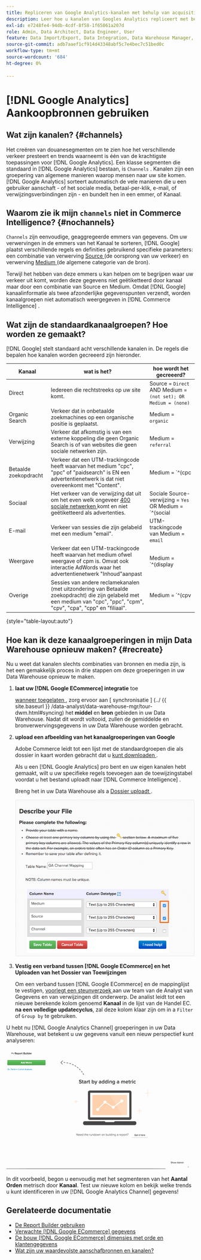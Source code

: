 ```yaml
---
title: Repliceren van Google Analytics-kanalen met behulp van acquisitiebronnen
description: Leer hoe u kanalen van Googles Analytics repliceert met behulp van aankoopbronnen.
exl-id: e7248fe4-94db-4cdf-8f58-1f65061a207d
role: Admin, Data Architect, Data Engineer, User
feature: Data Import/Export, Data Integration, Data Warehouse Manager, Commerce Tables
source-git-commit: adb7aaef1cf914d43348abf5c7e4bec7c51bed0c
workflow-type: tm+mt
source-wordcount: '684'
ht-degree: 0%

---
```


# [!DNL Google Analytics] Aankoopbronnen gebruiken

## Wat zijn kanalen? {#channels}

Het creëren van douanesegmenten om te zien hoe het verschillende verkeer presteert en trends waarneemt is één van de krachtigste toepassingen voor [!DNL Google Analytics]. Een klasse segmenten die standaard in [!DNL Google Analytics] bestaan, is `Channels` . Kanalen zijn een groepering van algemene manieren waarop mensen naar uw site komen.  [!DNL Google Analytics] sorteert automatisch de vele manieren die u een gebruiker aanschaft - of het sociale media, betaal-per-klik, e-mail, of verwijzingsverbindingen zijn - en bundelt hen in een emmer, of Kanaal.

## Waarom zie ik mijn `channels` niet in Commerce Intelligence? {#nochannels}

`Channels` zijn eenvoudige, geaggregeerde emmers van gegevens. Om uw verwervingen in de emmers van het Kanaal te sorteren, [!DNL Google] plaatst verschillende regels en definities gebruikend specifieke parameters: een combinatie van verwerving [ Source ](https://support.google.com/analytics/answer/1033173?hl=en) (de oorsprong van uw verkeer) en verwerving [ Medium ](https://support.google.com/analytics/answer/6099206?hl=en) (de algemene categorie van de bron).

Terwijl het hebben van deze emmers u kan helpen om te begrijpen waar uw verkeer uit komt, worden deze gegevens niet geëtiketteerd door kanaal maar door een combinatie van Source en Medium. Omdat [!DNL Google] kanaalinformatie als twee afzonderlijke gegevenspunten verzendt, worden kanaalgroepen niet automatisch weergegeven in [!DNL Commerce Intelligence] .

## Wat zijn de standaardkanaalgroepen? Hoe worden ze gemaakt?

[!DNL Google] stelt standaard acht verschillende kanalen in. De regels die bepalen hoe kanalen worden gecreeerd zijn hieronder.

| **Kanaal** | **wat is het?** | **hoe wordt het gecreeerd?** |
|---|---|---|
| Direct | Iedereen die rechtstreeks op uw site komt. | Source = `Direct`<br> AND Medium = `(not set); OR Medium = (none)` |
| Organic Search | Verkeer dat in onbetaalde zoekmachines op een organische positie is geplaatst. | Medium = `organic` |
| Verwijzing | Verkeer dat afkomstig is van een externe koppeling die geen Organic Search is of van websites die geen sociale netwerken zijn. | Medium = `referral` |
| Betaalde zoekopdracht | Verkeer dat een UTM-trackingcode heeft waarvan het medium &quot;cpc&quot;, &quot;ppc&quot; of &quot;paidsearch&quot; is EN een advertentienetwerk is dat niet overeenkomt met &quot;Content&quot;. | Medium = `^(cpc|ppc|paidsearch)$`<br> AND Ad Distribution Network ≠ `Content` |
| Sociaal | Het verkeer van de verwijzing dat uit om het even welk ongeveer [ 400 sociale netwerken ](https://www.annielytics.com/blog/analytics/sites-google-analytics-includes-in-social-reports/) komt en niet geëtiketteerd als advertenties. | Sociale Source-verwijzing = `Yes`<br> OR Medium = `^(social|social-network|social-media|sm|social network|social media)$` |
| E-mail | Verkeer van sessies die zijn gelabeld met een medium &quot;email&quot;. | UTM-trackingcode van Medium = `email` |
| Weergave | Verkeer dat een UTM-trackingcode heeft waarvan het medium ofwel weergave of cpm is. Omvat ook interactie AdWords waar het advertentienetwerk &quot;Inhoud&quot;aanpast | Medium = `^(display|cpm|banner)$`<br> OR Ad Distribution Network = `Content`<br> AND Ad Format ≠ `Text` |
| Overige | Sessies van andere reclamekanalen (met uitzondering van Betaalde zoekopdracht) die zijn gelabeld met een medium van &quot;cpc&quot;, &quot;ppc&quot;, &quot;cpm&quot;, &quot;cpv&quot;, &quot;cpa&quot;, &quot;cpp&quot; en &quot;filiaal&quot;. | Medium = `^(cpv|cpa|cpp|content-text)$` |

{style="table-layout:auto"}

## Hoe kan ik deze kanaalgroeperingen in mijn Data Warehouse opnieuw maken? {#recreate}

Nu u weet dat kanalen slechts combinaties van bronnen en media zijn, is het een gemakkelijk proces in drie stappen om deze groeperingen in uw Data Warehouse opnieuw te maken.

1. **laat uw [!DNL Google ECommerce] integratie** toe

   [ wanneer toegelaten ](../importing-data/integrations/google-ecommerce.md), zorg ervoor aan [ synchronisatie ] (../ {{ site.baseurl }} /data-analyst/data-warehouse-mgr/tour-dwm.html#syncing) het **middel** en **bron** gebieden in uw Data Warehouse. Nadat dit wordt voltooid, zullen de gemiddelde en bronverwervingsgegevens in uw Data Warehouse worden gebracht.

1. **upload een afbeelding van het kanaalgroeperingen van Google**

   Adobe Commerce leidt tot een lijst met de standaardgroepen die als dossier in kaart worden gebracht dat u [ kunt downloaden ](../../assets/ga-channel-mapping.csv).

   Als u een [!DNL Google Analytics] pro bent en uw eigen kanalen hebt gemaakt, wilt u uw specifieke regels toevoegen aan de toewijzingstabel voordat u het bestand uploadt naar [!DNL Commerce Intelligence] .

   Breng het in uw Data Warehouse als a [ Dossier uploadt ](../importing-data/connecting-data/using-file-uploader.md).

   ![](../../assets/Setting_Primary_Keys.png)

1. **Vestig een verband tussen [!DNL Google ECommerce] en het Uploaden van het Dossier van Toewijzingen**

   Om een verband tussen [!DNL Google ECommerce] en de mappinglijst te vestigen, [ voorlegt een steunverzoek ](../../guide-overview.md#Submitting-a-Support-Ticket) aan uw team van de Analyst van Gegevens en van verwijzingen dit onderwerp. De analist leidt tot een nieuwe berekende kolom genoemd **Kanaal** in de lijst van de Handel EC. **na een volledige updatecyclus**, zal deze kolom klaar zijn om in a `Filter` of `Group by` te gebruiken.

U hebt nu [!DNL Google Analytics Channel] groeperingen in uw Data Warehouse, wat betekent u uw gegevens vanuit een nieuw perspectief kunt analyseren:

![ die het Aantal van Orden segmenteren metrisch door Kanaal ](../../assets/GA_Channel_Gif.gif)

In dit voorbeeld, begon u eenvoudig met het segmenteren van het **Aantal Orden** metrisch door **Kanaal**. Test uw nieuwe kolom en bekijk welke trends u kunt identificeren in uw [!DNL Google Analytics Channel] gegevens!

## Gerelateerde documentatie

* [De Report Builder gebruiken](../../tutorials/using-visual-report-builder.md)
* [Verwachte [!DNL Google ECommerce] gegevens](../importing-data/integrations/google-ecommerce-data.md)
* [De bouw [!DNL Google ECommerce] dimensies met orde en klantengegevens](../data-warehouse-mgr/bldg-google-ecomm-dim.md)
* [Wat zijn uw waardevolste aanschafbronnen en kanalen?](../analysis/most-value-source-channel.md)

